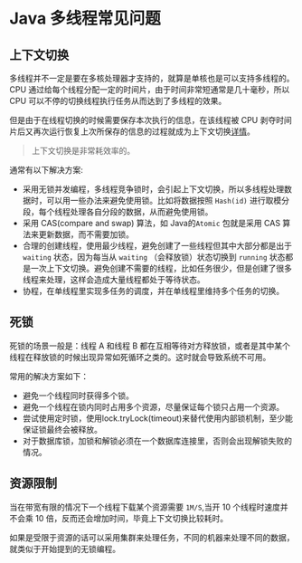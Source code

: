 # Java 多线程常见问题

## 上下文切换
多线程并不一定是要在多核处理器才支持的，就算是单核也是可以支持多线程的。
CPU 通过给每个线程分配一定的时间片，由于时间非常短通常是几十毫秒，所以 CPU 可以不停的切换线程执行任务从而达到了多线程的效果。

但是由于在线程切换的时候需要保存本次执行的信息，在该线程被 CPU 剥夺时间片后又再次运行恢复上次所保存的信息的过程就成为上下文切换[详情](https://github.com/nekoozero/Java-Interview/blob/master/MD/MemoryAllocation.md#%E7%A8%8B%E5%BA%8F%E8%AE%A1%E6%95%B0%E5%99%A8)。

> 上下文切换是非常耗效率的。

通常有以下解决方案:
- 采用无锁并发编程，多线程竞争锁时，会引起上下文切换，所以多线程处理数据时，可以用一些办法来避免使用锁。比如将数据按照 `Hash(id)` 进行取模分段，每个线程处理各自分段的数据，从而避免使用锁。
- 采用 CAS(compare and swap) 算法，如 Java的`Atomic` 包就是采用 CAS 算法来更新数据，而不需要加锁。
- 合理的创建线程，使用最少线程，避免创建了一些线程但其中大部分都是出于 `waiting` 状态，因为每当从 `waiting` （会释放锁）状态切换到 `running` 状态都是一次上下文切换。避免创建不需要的线程，比如任务很少，但是创建了很多线程来处理，这样会造成大量线程都处于等待状态。
- 协程，在单线程里实现多任务的调度，并在单线程里维持多个任务的切换。

## 死锁

死锁的场景一般是：线程 A 和线程 B 都在互相等待对方释放锁，或者是其中某个线程在释放锁的时候出现异常如死循环之类的。这时就会导致系统不可用。

常用的解决方案如下：

- 避免一个线程同时获得多个锁。
- 避免一个线程在锁内同时占用多个资源，尽量保证每个锁只占用一个资源。
- 尝试使用定时锁，使用lock.tryLock(timeout)来替代使用内部锁机制，至少能保证锁最终会被释放。
- 对于数据库锁，加锁和解锁必须在一个数据库连接里，否则会出现解锁失败的情况。

## 资源限制

当在带宽有限的情况下一个线程下载某个资源需要 `1M/S`,当开 10 个线程时速度并不会乘 10 倍，反而还会增加时间，毕竟上下文切换比较耗时。

如果是受限于资源的话可以采用集群来处理任务，不同的机器来处理不同的数据，就类似于开始提到的无锁编程。
